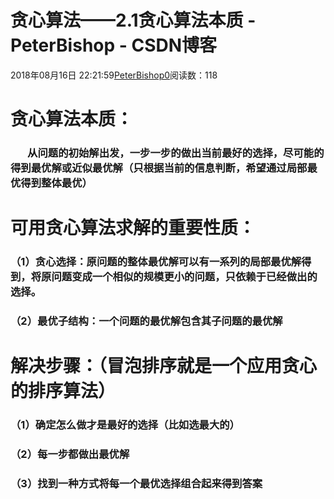 # 贪心算法——2.1贪心算法本质 - PeterBishop - CSDN博客





2018年08月16日 22:21:59[PeterBishop0](https://me.csdn.net/qq_40061421)阅读数：118








# 贪心算法本质：

###        从问题的初始解出发，一步一步的做出当前最好的选择，尽可能的得到最优解或近似最优解（只根据当前的信息判断，希望通过局部最优得到整体最优）

# 可用贪心算法求解的重要性质：

### （1）贪心选择：原问题的整体最优解可以有一系列的局部最优解得到，将原问题变成一个相似的规模更小的问题，只依赖于已经做出的选择。

### （2）最优子结构：一个问题的最优解包含其子问题的最优解

# 解决步骤：（冒泡排序就是一个应用贪心的排序算法）

### （1）确定怎么做才是最好的选择（比如选最大的）

### （2）每一步都做出最优解

### （3）找到一种方式将每一个最优选择组合起来得到答案



